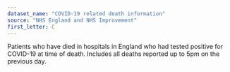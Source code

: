 ```yaml
---
dataset_name: "COVID-19 related death information"
source: "NHS England and NHS Improvement"
first_letter: C
---
```

Patients who have died in hospitals in England who had tested positive for COVID-19 at time of death. Includes all deaths reported up to 5pm on the previous day.